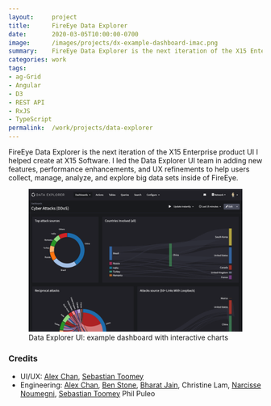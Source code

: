 ```yaml
---
layout:     project
title:      FireEye Data Explorer
date:       2020-03-05T10:00:00-0700
image:      /images/projects/dx-example-dashboard-imac.png
summary:    FireEye Data Explorer is the next iteration of the X15 Enterprise product I helped create at X15 Software. I led the Data Explorer UI team, adding new features, performance enhancements, and UX refinements to help users collect, manage, analyze, and explore big data sets inside of FireEye.
categories: work
tags:
- ag-Grid
- Angular
- D3
- REST API
- RxJS
- TypeScript
permalink:  /work/projects/data-explorer
---
```


<p>FireEye Data Explorer is the next iteration of the X15 Enterprise product UI I helped create at X15 Software. I led the Data Explorer UI team in adding new features, performance enhancements, and UX refinements to help users collect, manage, analyze, and explore big data sets inside of FireEye.</p>
<figure class="captioned-img">
  <img src="/images/projects/dx-example-dashboard-network.png" data-action="zoom"/>
  <figcaption>Data Explorer UI: example dashboard with interactive charts</figcaption>
</figure>
<!-- <p>I led the UI team from 2014 to 2017 building this complex application with <a target="_blank" href="https://angularjs.org/">Angular</a>, <a href="https://www.typescriptlang.org/" target="_blank">TypeScript</a>, <a href="https://github.com/reactivex/rxjs" target="_blank">RxJS</a>, and <a href="https://d3js.org" target="_blank">D3</a>. The UI is a modular single-page application that includes complex components like virtualized data grids, user-configurable chart widgets, SQL editors, and file readers with validation.</p>
<p>X15 was acquired by FireEye in January 2018 where this product lives on as FireEye Data Explorer.</p> -->
<p class="clearfix"></p>

<h3>Credits</h3>
<ul class="credits">
  <li>UI/UX:
    <a href="https://www.linkedin.com/in/alexchantastic" target="_blank">Alex Chan</a>,
    <a href="https://www.sebastiantoomey.com" target="_blank">Sebastian Toomey</a>
  </li>
  <li>Engineering:
    <a href="https://www.linkedin.com/in/alexchantastic" target="_blank">Alex Chan</a>,
    <a href="https://www.linkedin.com/in/benstone10" target="_blank">Ben Stone</a>,
    <a href="https://www.linkedin.com/in/bharat-jain-40546a36" target="_blank">Bharat Jain</a>,
    Christine Lam,
    <a href="https://www.linkedin.com/in/narcisse-noumegni-911a1a25" target="_blank">Narcisse Noumegni</a>,
    <a href="https://www.sebastiantoomey.com" target="_blank">Sebastian Toomey</a>
    Phil Puleo
  </li>
</ul>
